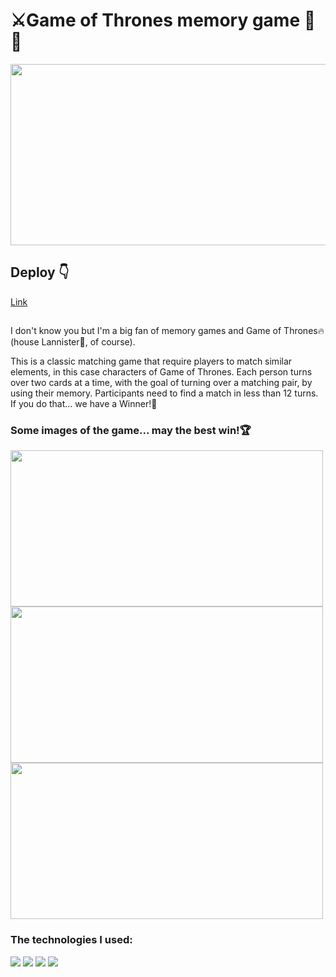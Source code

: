 # ⚔️Game of Thrones memory game 🤔🧠
<div id="header" align="center">
<img src="https://user-images.githubusercontent.com/98399167/197539887-5b24aa7b-a21a-411d-abb6-7f4d1b71e4fb.png" width="560" height="290"  />
</div>

## Deploy 👇

[Link](https://memory-game-rosy.vercel.app/)


##
<p>I don't know you but I'm a big fan of memory games and Game of Thrones🔥 (house Lannister🦁, of course). </p>

This is a classic matching game that require players to match similar elements, in this case characters of Game of Thrones. Each person turns over two cards at a time, with the goal of turning over a matching pair, by using their memory. Participants need to find a match in less than 12 turns. If you do that... we have a Winner!🙌
<h3>Some images of the game... may the best win!🏆</h3>
<div align="row" >
      <img src="https://user-images.githubusercontent.com/98399167/197540960-b7fb9b40-a704-4ba0-9989-acbe31c0d44f.png" width="500" height="250"  />
      <img src="https://user-images.githubusercontent.com/98399167/197540972-ba2f0952-1b1e-45a6-95e8-2e80eaed2401.png" width="500" height="250"  />
      <img src="https://user-images.githubusercontent.com/98399167/197540967-e8cfd40f-ad92-4216-9360-1f4f474016c3.png" width="500" height="250"  />
      
</div>

<h3>The technologies I used: </h3>
<div align="row">
  <img src="https://img.shields.io/badge/JavaScript-323330?style=for-the-badge&logo=javascript&logoColor=F7DF1E" />
  <img src="https://img.shields.io/badge/React-20232A?style=for-the-badge&logo=react&logoColor=61DAFB" />
  <img src="https://img.shields.io/badge/HTML5-E34F26?style=for-the-badge&logo=html5&logoColor=white" />
  <img src="https://img.shields.io/badge/CSS3-1572B6?style=for-the-badge&logo=css3&logoColor=white" />
</div>


